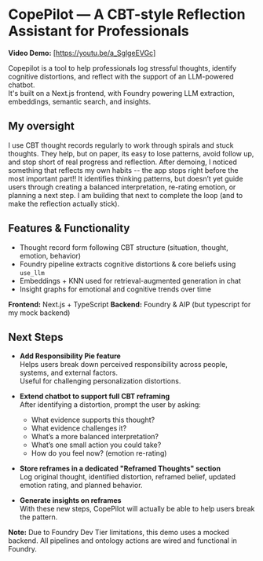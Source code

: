 # CopePilot — A CBT-style Reflection Assistant for Professionals

**Video Demo:**  [https://youtu.be/a_SglgeEVGc]

Copepilot is a tool to help professionals log stressful thoughts, identify cognitive distortions, and reflect with the support of an LLM-powered chatbot.  
It's built on a Next.js frontend, with Foundry powering LLM extraction, embeddings, semantic search, and insights.

## My oversight
I use CBT thought records regularly to work through spirals and stuck thoughts. They help, but on paper, its easy to lose patterns, avoid follow up, and stop short of real progress and reflection.
After demoing, I noticed something that reflects my own habits -- the app stops right before the most important part!!
It identifies thinking patterns, but doesn’t yet guide users through creating a balanced interpretation, re-rating emotion, or planning a next step.
I am building that next to complete the loop (and to make the reflection actually stick).

## Features & Functionality
- Thought record form following CBT structure (situation, thought, emotion, behavior)
- Foundry pipeline extracts cognitive distortions & core beliefs using `use_llm`
- Embeddings + KNN used for retrieval-augmented generation in chat
- Insight graphs for emotional and cognitive trends over time

**Frontend:** Next.js + TypeScript
**Backend:** Foundry & AIP (but typescript for my mock backend)

## Next Steps
- **Add Responsibility Pie feature**  
  Helps users break down perceived responsibility across people, systems, and external factors.  
  Useful for challenging personalization distortions.

- **Extend chatbot to support full CBT reframing**  
  After identifying a distortion, prompt the user by asking:
  - What evidence supports this thought?
  - What evidence challenges it?
  - What’s a more balanced interpretation?
  - What’s one small action you could take?
  - How do you feel now? (emotion re-rating)

- **Store reframes in a dedicated "Reframed Thoughts" section**  
  Log original thought, identified distortion, reframed belief, updated emotion rating, and planned behavior.

- **Generate insights on reframes**  
With these new steps, CopePilot will actually be able to help users break the pattern.

**Note:** Due to Foundry Dev Tier limitations, this demo uses a mocked backend. All pipelines and ontology actions are wired and functional in Foundry.
